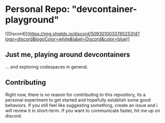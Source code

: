 # Personal Repo: "devcontainer-playground"

![Discord][(https://img.shields.io/discord/509301003376525314?logo=discord&logoColor=white&label=Discord&color=blue)]

## Just me, playing around devcontainers
... and exploring codespaces in general.

## Contributing
Right now, there is no reason for contributing to this repository, its a personal experiment to get started and hopefully establish some good behaviors.
If you still feel like suggesting something, create an issue and i will review it in short-term. If you want to communicate faster, hit me up on discord.


[discord-url]: https://img.shields.io/discord/509301003376525314?logo=discord&logoColor=white&label=Discord&color=blue
